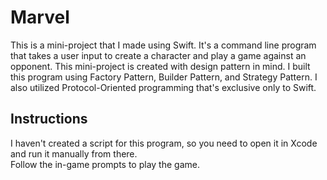 # Marvel
This is a mini-project that I made using Swift. It's a command line program that takes a user input to create a character and play a game against an opponent. This mini-project is created with design pattern in mind. I built this program using Factory Pattern, Builder Pattern, and Strategy Pattern. I also utilized Protocol-Oriented programming that's exclusive only to Swift.

## Instructions
I haven't created a script for this program, so you need to open it in Xcode and run it manually from there.<br>
Follow the in-game prompts to play the game.<br>
